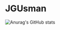 # JGUsman

![Anurag's GitHub stats](https://github-readme-stats.vercel.app/api?username=anuraghazra&show_icons=true&theme=radical)
